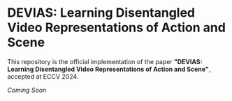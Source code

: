 # DEVIAS: Learning Disentangled Video Representations of Action and Scene

This repository is the official implementation of the paper **"DEVIAS: Learning Disentangled Video Representations of Action and Scene"**, accepted at ECCV 2024.

*Coming Soon*
